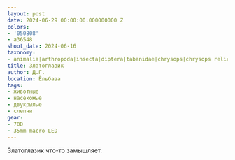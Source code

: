 ```yaml
---
layout: post
date: 2024-06-29 00:00:00.000000000 Z
colors:
- '050808'
- a36548
shoot_date: 2024-06-16
taxonomy:
- animalia|arthropoda|insecta|diptera|tabanidae|chrysops|chrysops relictus
title: Златоглазик
author: Д.Г.
location: Ёльбаза
tags:
- животные
- насекомые
- двукрылые
- слепни
gear:
- 70D
- 35mm macro LED
---
```

Златоглазик что-то замышляет.

